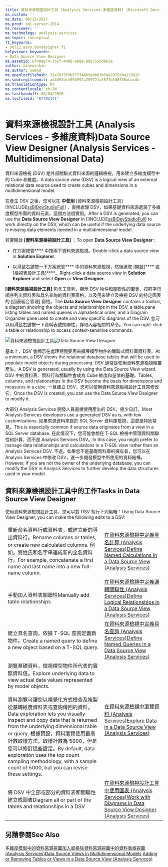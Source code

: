 ```yaml
---
title: 資料來源視圖設計工具 (Analysis Services-多維度資料) |Microsoft Docs
ms.custom: ''
ms.date: 06/13/2017
ms.prod: sql-server-2014
ms.reviewer: ''
ms.technology: analysis-services
ms.topic: conceptual
f1_keywords:
- sql12.asvs.dsvdesigner.f1
helpviewer_keywords:
- Data Source View Designer
ms.assetid: 6f40a074-761f-440b-a999-09b755bd86ce
author: minewiskan
ms.author: owend
ms.openlocfilehash: 31e70f3f9b577f44b9ebb61b5ae2975c0a129828
ms.sourcegitcommit: ad4d92dce894592a259721a1571b1d8736abacdb
ms.translationtype: MT
ms.contentlocale: zh-TW
ms.lasthandoff: 08/04/2020
ms.locfileid: "87702141"
---
```

# <a name="data-source-view-designer-analysis-services---multidimensional-data"></a><span data-ttu-id="60f5d-102">資料來源檢視設計工具 (Analysis Services - 多維度資料)</span><span class="sxs-lookup"><span data-stu-id="60f5d-102">Data Source View Designer (Analysis Services - Multidimensional Data)</span></span>
  <span data-ttu-id="60f5d-103">資料來源檢視 (DSV) 是外部關聯式資料來源的邏輯檢視，用來建立多維度模型中的 Cube 和維度。</span><span class="sxs-lookup"><span data-stu-id="60f5d-103">A data source view (DSV) is a logical view of an external relational data source used to create cubes and dimensions in a multidimensional model.</span></span>

 <span data-ttu-id="60f5d-104">在產生 DSV 之後，您可以在 **中使用** [資料來源檢視設計工具] [!INCLUDE[ssBIDevStudioFull](../includes/ssbidevstudiofull-md.md)] ，直接處理 DSV，如果基礎資料來源遺漏了多維度模型所需的資料元素，這個方法很實用。</span><span class="sxs-lookup"><span data-stu-id="60f5d-104">After a DSV is generated, you can use the **Data Source View Designer** in [!INCLUDE[ssBIDevStudioFull](../includes/ssbidevstudiofull-md.md)] to work directly on the DSV, which can be useful if the underlying data source is missing data elements needed in a multidimensional model.</span></span>

 <span data-ttu-id="60f5d-105">若要開啟 **[資料來源檢視設計工具]** ：</span><span class="sxs-lookup"><span data-stu-id="60f5d-105">To open **Data Source View Designer** :</span></span>

-   <span data-ttu-id="60f5d-106">在方案總管\*\*\*\* 中按兩下資料來源檢視。</span><span class="sxs-lookup"><span data-stu-id="60f5d-106">Double-click a data source view in **Solution Explorer**.</span></span>

-   <span data-ttu-id="60f5d-107">以滑鼠右鍵按一下方案總管\*\*\*\* 中的資料來源檢視，然後選取 [開啟]\*\*\*\* 或 [檢視表設計工具]\*\*\*\*。</span><span class="sxs-lookup"><span data-stu-id="60f5d-107">Right-click a data source view in **Solution Explorer** and select **Open** or **View Designer**.</span></span>

 <span data-ttu-id="60f5d-108">**[資料來源檢視設計工具]** 包含工具列、顯示 DSV 物件和關聯性的圖表、按照字母順序列出資料表和具名查詢的資料表窗格，以及用來建立及檢視 DSV 的特定圖表的 [圖表組合管理] 窗格。</span><span class="sxs-lookup"><span data-stu-id="60f5d-108">The **Data Source View Designer** contains a toolbar, a diagram showing the objects and relationships in the DSV, a table pane listing tables and named queries in alphabetical order, and a Diagram Organizer pane used to create and view specific diagrams of the DSV.</span></span> <span data-ttu-id="60f5d-109">您可以用滑鼠右鍵按一下資料表或關聯性，存取內容相關的命令。</span><span class="sxs-lookup"><span data-stu-id="60f5d-109">You can right-click a table or relationship to access context-sensitive commands.</span></span>

 <span data-ttu-id="60f5d-110">![資料來源檢視設計工具](media/ssas-dsvdesigner.PNG "資料來源檢視設計工具")</span><span class="sxs-lookup"><span data-stu-id="60f5d-110">![Data Source View Designer](media/ssas-dsvdesigner.PNG "Data Source View Designer")</span></span>

 <span data-ttu-id="60f5d-111">基本上，DSV 會顯示在處理期間要用來擴展模型物件的關聯式資料庫資料表。</span><span class="sxs-lookup"><span data-stu-id="60f5d-111">At a minimum, a DSV shows the relational database tables that will be used to populate model objects during processing.</span></span> <span data-ttu-id="60f5d-112">DSV 通常是使用資料來源檢視精靈產生。</span><span class="sxs-lookup"><span data-stu-id="60f5d-112">A DSV is generated, usually by using the Data Source View wizard.</span></span> <span data-ttu-id="60f5d-113">DSV 中的資料表、資料行和關聯性會成為 Cube 維度和量值的基礎。</span><span class="sxs-lookup"><span data-stu-id="60f5d-113">Tables, columns, and relationships in the DSV become the basis for dimensions and measures in a cube.</span></span> <span data-ttu-id="60f5d-114">一旦建立 DSV，您可以使用資料來源檢視設計工具來修改它。</span><span class="sxs-lookup"><span data-stu-id="60f5d-114">Once the DSV is created, you can use the Data Source View Designer to modify it.</span></span>

 <span data-ttu-id="60f5d-115">大部分 Analysis Services 開發人員直接使用產生的 DSV，極少自訂。</span><span class="sxs-lookup"><span data-stu-id="60f5d-115">Most Analysis Services developers use a generated DSV as is, with few customizations.</span></span> <span data-ttu-id="60f5d-116">如果來源資料來自於 SQL Server 資料庫檢視，這更是特別常見。</span><span class="sxs-lookup"><span data-stu-id="60f5d-116">This is especially common if source data originates from a view in a SQL Server database.</span></span> <span data-ttu-id="60f5d-117">在此情況下，您可能會想在 T-SQL 檢視中管理資料關聯性和計算，而不是 Analysis Services DSV。</span><span class="sxs-lookup"><span data-stu-id="60f5d-117">In this case, you might prefer to manage data relationships and calculations in a T-SQL view rather than an Analysis Services DSV.</span></span> <span data-ttu-id="60f5d-118">不過，如果您不是基礎資料庫的擁有者，您可以在 Analysis Services 中修改 DSV，進一步開發模型中所使用的資料結構。</span><span class="sxs-lookup"><span data-stu-id="60f5d-118">However, if you are not the owner of the underlying database, you can modify the DSV in Analysis Services to further develop the data structures used in your model.</span></span>

## <a name="tasks-in-data-source-view-designer"></a><span data-ttu-id="60f5d-119">資料來源檢視設計工具中的工作</span><span class="sxs-lookup"><span data-stu-id="60f5d-119">Tasks in Data Source View Designer</span></span>
 <span data-ttu-id="60f5d-120">使用資料來源檢視設計工具，您可以對 DSV 執行下列編輯：</span><span class="sxs-lookup"><span data-stu-id="60f5d-120">Using Data Source View Designer, you can make the following edits to a DSV:</span></span>

|||
|-|-|
|<span data-ttu-id="60f5d-121">重新命名資料行或資料表，或建立新的導出資料行。</span><span class="sxs-lookup"><span data-stu-id="60f5d-121">Rename columns or tables, or create new calculated columns.</span></span> <span data-ttu-id="60f5d-122">例如，將姓氏和名字串連成新的全名資料行。</span><span class="sxs-lookup"><span data-stu-id="60f5d-122">For example, concatenate a first name and last name into a new full-name column.</span></span>|[<span data-ttu-id="60f5d-123">在資料來源檢視中定義具名計算 &#40;Analysis Services&#41;</span><span class="sxs-lookup"><span data-stu-id="60f5d-123">Define Named Calculations in a Data Source View &#40;Analysis Services&#41;</span></span>](multidimensional-models/define-named-calculations-in-a-data-source-view-analysis-services.md)|
|<span data-ttu-id="60f5d-124">手動加入資料表關聯性</span><span class="sxs-lookup"><span data-stu-id="60f5d-124">Manually add table relationships</span></span>|[<span data-ttu-id="60f5d-125">在資料來源檢視中定義邏輯關聯性 &#40;Analysis Services&#41;</span><span class="sxs-lookup"><span data-stu-id="60f5d-125">Define Logical Relationships in a Data Source View &#40;Analysis Services&#41;</span></span>](multidimensional-models/define-logical-relationships-in-a-data-source-view-analysis-services.md)|
|<span data-ttu-id="60f5d-126">建立具名查詢，依據 T-SQL 查詢定義新物件。</span><span class="sxs-lookup"><span data-stu-id="60f5d-126">Create a named query to define a new object based on a T-SQL query.</span></span>|[<span data-ttu-id="60f5d-127">在資料來源檢視中定義具名查詢 &#40;Analysis Services&#41;</span><span class="sxs-lookup"><span data-stu-id="60f5d-127">Define Named Queries in a Data Source View &#40;Analysis Services&#41;</span></span>](multidimensional-models/define-named-queries-in-a-data-source-view-analysis-services.md)|
|<span data-ttu-id="60f5d-128">瀏覽基礎資料，檢視模型物件所代表的實際資料值。</span><span class="sxs-lookup"><span data-stu-id="60f5d-128">Explore underlying data to view actual data values represented by model objects.</span></span><br /><br /> <span data-ttu-id="60f5d-129">資料瀏覽可讓您以視覺化方式檢查及複製從基礎維度資料表或查詢傳回的資料。</span><span class="sxs-lookup"><span data-stu-id="60f5d-129">Data exploration lets you visually inspect and copy data that is returned from the underlying dimensional table or query.</span></span> <span data-ttu-id="60f5d-130">根據預設，資料瀏覽使用最高計數取樣方法，取樣計數為 5000，但是您可以修訂這些設定。</span><span class="sxs-lookup"><span data-stu-id="60f5d-130">By default, data exploration uses the top count sampling methodology, with a sample count of 5000, but you can revise these settings.</span></span>|[<span data-ttu-id="60f5d-131">在資料來源檢視中瀏覽資料 &#40;Analysis Services&#41;</span><span class="sxs-lookup"><span data-stu-id="60f5d-131">Explore Data in a Data Source View &#40;Analysis Services&#41;</span></span>](multidimensional-models/explore-data-in-a-data-source-view-analysis-services.md)|
|<span data-ttu-id="60f5d-132">將 DSV 中全部或部分的資料表和關聯性建立成圖表</span><span class="sxs-lookup"><span data-stu-id="60f5d-132">Diagram all or part of the tables and relationships in a DSV</span></span>|[<span data-ttu-id="60f5d-133">在資料來源檢視設計工具中使用圖表 &#40;Analysis Services&#41;</span><span class="sxs-lookup"><span data-stu-id="60f5d-133">Work with Diagrams in Data Source View Designer &#40;Analysis Services&#41;</span></span>](multidimensional-models/work-with-diagrams-in-data-source-view-designer-analysis-services.md)|

## <a name="see-also"></a><span data-ttu-id="60f5d-134">另請參閱</span><span class="sxs-lookup"><span data-stu-id="60f5d-134">See Also</span></span>
 <span data-ttu-id="60f5d-135">多[維度模型中的資料來源視圖](multidimensional-models/data-source-views-in-multidimensional-models.md)[加入或移除資料來源視圖中的資料表或視圖 &#40;Analysis Services&#41;](multidimensional-models/adding-or-removing-tables-or-views-in-a-data-source-view-analysis-services.md)</span><span class="sxs-lookup"><span data-stu-id="60f5d-135">[Data Source Views in Multidimensional Models](multidimensional-models/data-source-views-in-multidimensional-models.md) [Adding or Removing Tables or Views in a Data Source View &#40;Analysis Services&#41;](multidimensional-models/adding-or-removing-tables-or-views-in-a-data-source-view-analysis-services.md)</span></span>


